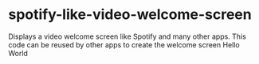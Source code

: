 # spotify-like-video-welcome-screen
Displays a video welcome screen like Spotify and many other apps. This code can be reused by other apps to create the welcome screen
Hello World
